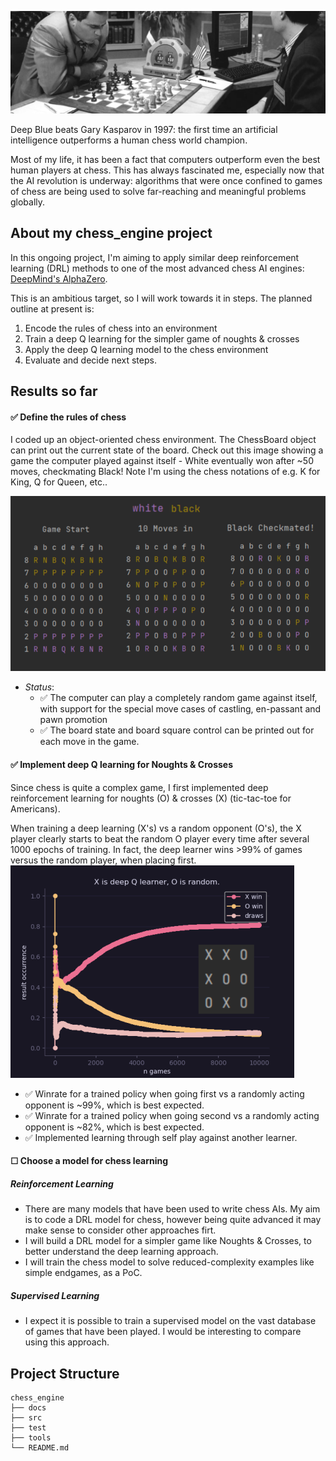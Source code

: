 ![alt text](https://github.com/rvbrooks/chess_engine/blob/main/images/chess_banner_2.png)

Deep Blue beats Gary Kasparov in 1997: the first time an artificial intelligence outperforms a human chess world champion.

Most of my life, it has been a fact that computers outperform even the best human players at chess. This has always fascinated me, especially now that the AI revolution is underway: algorithms that were once confined to games of chess are being used to solve far-reaching and meaningful problems globally.


## About my **chess_engine** project
In this ongoing project, I'm aiming to apply similar deep reinforcement learning (DRL) methods to one of the most advanced chess AI engines: [DeepMind's AlphaZero](https://arxiv.org/pdf/1712.01815.pdf). 

This is an ambitious target, so I will work towards it in steps. The planned outline at present is:
1. Encode the rules of chess into an environment
2. Train a deep Q learning for the simpler game of noughts & crosses
3. Apply the deep Q learning model to the chess environment
4. Evaluate and decide next steps.

## Results so far

#### ✅ Define the rules of chess
I coded up an object-oriented chess environment. The ChessBoard object can print out the current state of the board. Check out this image showing a game the computer played against itself - White eventually won after ~50 moves, checkmating Black! Note I'm using the chess notations of e.g. K for King, Q for Queen, etc..

![alt text](https://github.com/rvbrooks/chess_engine/blob/main/images/chess_rules.png)

  - *Status*: 
       - ✅ The computer can play a completely random game against itself, with support for the special move cases of castling, en-passant and pawn promotion
       - ✅ The board state and board square control can be printed out for each move in the game.

#### ✅ Implement deep Q learning for Noughts & Crosses
Since chess is quite a complex game, I first implemented deep reinforcement learning for noughts (O) & crosses (X) (tic-tac-toe for Americans).

When training a deep learning (X's) vs a random opponent (O's), the X player clearly starts to beat the random O player every time after several 1000 epochs of training. In fact, the deep learner wins >99% of games versus the random player, when placing first.
![alt text](https://github.com/rvbrooks/chess_engine/blob/main/images/nc_learning.png)

- ✅ Winrate for a trained policy when going first vs a randomly acting opponent is ~99%, which is best expected.
- ✅ Winrate for a trained policy when going second vs a randomly acting opponent is ~82%, which is best expected.
- ✅ Implemented learning through self play against another learner.

#### ☐ Choose a model for chess learning
##### Reinforcement Learning
 - There are many models that have been used to write chess AIs. My aim is to code a DRL model for chess, however being quite advanced it may make sense to consider other approaches firt.
 - I will build a DRL model for a simpler game like Noughts & Crosses, to better understand the deep learning approach.
 - I will train the chess model to solve reduced-complexity examples like simple endgames, as a PoC.

##### Supervised Learning
 - I expect it is possible to train a supervised model on the vast database of games that have been played. I would be interesting to compare using this approach.


## Project Structure
```
chess_engine
├── docs   
├── src 
├── test
├── tools
└── README.md
```

